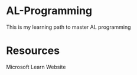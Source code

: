 # AL-Programming
This is my learning path to master AL programming
# Resources
Microsoft Learn Website
